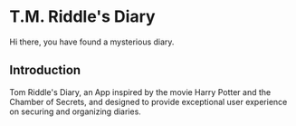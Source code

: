 # T.M. Riddle's Diary

Hi there, you have found a mysterious diary.

## Introduction

Tom Riddle's Diary, an App inspired by the movie Harry Potter and the Chamber of Secrets, and designed to provide exceptional user experience on securing and organizing diaries. 

